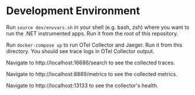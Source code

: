 # Development Environment

Run `source dev/envvars.sh` in your shell (e.g. bash, zsh) where you want to run the .NET instrumented apps. Run it from the root of this repository.

Run `docker-compose up` to run OTel Collector and Jaeger. Run it from this directory. You should see trace logs in OTel Collector output.

Navigate to http://localhost:16686/search to see the collected traces.

Navigate to http://localhost:8889/metrics to see the collected  metrics.

Navigate to http://localhost:13133 to see the collector's health.
